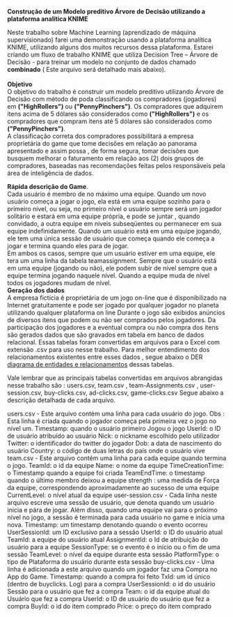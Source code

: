 **Construção de um Modelo preditivo Árvore de Decisão utilizando a plataforma analítica KNIME**

Neste trabalho sobre Machine Learning (aprendizado de máquina supervisionado) farei uma demonstração usando a plataforma analítica KNIME, utilizando alguns dos muitos recursos dessa plataforma.
Estarei criando um fluxo de trabalho KNIME que utiliza Decision Tree – Árvore de Decisão - para treinar um modelo no conjunto de dados chamado **combinado** ( Este arquivo será detalhado mais abaixo).<br/>                                
**Objetivo**<br/> 
 O objetivo do trabalho é construir um modelo preditivo utilizando Árvore de Decisão com método de poda classificando os compradores (jogadores) em **("HighRollers")** ou **("PennyPinchers")**. Os compradores que adquirem itens acima de 5 dólares são considerados como **("HighRollers")** e os compradores que compram itens até 5 dólares são considerados como **("PennyPinchers")**.<br/>
 A classificação correta dos compradores possibilitará a empresa proprietária do game que tome decisões em relação ao panorama apresentado e assim possa , de forma segura, tomar decisões que busquem melhorar o faturamento em relação aos (2) dois grupos de compradores, baseadas nas recomendações feitas pelos responsáveis pela área de inteligência de dados.<br/>

**Rápida descrição do Game**.<br/>
Cada usuário é membro de no máximo uma equipe. Quando um novo usuário começa a jogar o jogo, ela está em uma equipe sozinho para o primeiro nível, ou seja, no primeiro nível o usuário sempre será um jogador solitário e estará em uma equipe própria, e pode se juntar , quando convidado,  a outra  equipe em níveis subseqüentes ou permanecer em sua equipe indefinidamente.
Quando um usuário está em uma equipe jogando, ele tem uma única sessão de usuário que começa quando ele começa a jogar e termina quando eles para de jogar.<br/>
Em ambos os casos, sempre que um usuário estiver em uma equipe, ele tera um uma linha da tabela teamassignment. 
Sempre que o usuário está em uma equipe (jogando ou não), ele podem subir de nível sempre que a equipe termina jogando naquele nível.  Quando a equipe muda de nível todos os jogadores mudam de nível.<br/>
**Geração dos dados**<br/>
A empresa fictícia é proprietária de um jogo on-line que é disponibilizado na Internet gratuitamente e pode ser jogado por qualquer jogador no planeta utilizando qualquer plataforma on line
Durante o jogo são exibidos anúncios de diversos itens que podem ou não ser comprados pelos jogadores. Da participação dos jogadores e a eventual compra ou não compra dos itens  são gerados dados que são gravados em tabela em banco de dados relacional.
Essas tabelas foram convertidas em arquivos para o Excel com extensão .csv para  uso nesse trabalho.
Para melhor entendimento dos relacionamentos existentes entre esses dados , segue abaixo o DER [diagrama de entidades e relacionamentos](https://github.com/pmoniz7/Modelo-DecisionTree-KNIME-/blob/master/Modelo-DER.PNG) dessas tabelas.<br/>
      						
Vale lembrar que as principais tabelas convertidas em  arquivos  abrangidas nesse trabalho são :
users.csv, team.csv , team-Assignments.csv , user-session.csv, buy-clicks.csv,                 ad-clicks.csv, game-clicks.csv
Segue abaixo a descrição detalhada de cada arquivo.



users.csv - Este arquivo contém uma linha para cada usuário do jogo.
Obs : Esta linha é criada quando o jogador começa pela primeira vez o jogo no nível um.
Timestamp: quando o usuário primeiro Jogou o jogo
UserId: o ID de usuário atribuído ao usuário
Nick:     o nickname escolhido pelo  utilizador
Twitter: o identificador do twitter do jogador
Dob: a data de nascimento do usuário
Country: o código de duas letras do país onde o usuário vive
team.csv - Este arquivo contém uma linha para cada equipe quando termina o jogo.
TeamId: o id da equipe
Name: o nome da equipe
TimeCreationTime: o Timestamp quando a equipe foi criada
TeamEndTime: o timestamp quando o último membro deixou a equipe
strength : uma medida de Força da equipe, correspondendo aproximadamente ao sucesso de uma equipe
CurrentLevel: o nível atual da equipe
user-session.csv - Cada linha neste arquivo escreve uma sessão de usuário, que denota     quando um usuário inicia e  pára de jogar. Além disso, quando uma equipe vai para o próximo nível no jogo, a sessão é terminada para cada usuário no game e inicia uma nova.
Timestamp: um timestamp denotando quando o evento ocorreu
UserSessionId: um ID exclusivo para a sessão
UserId: o ID do usuário atual 
TeamId: a equipe do usuário atual
AssignmentId:  o Id de atribuição do usuário para a equipe
SessionType: se o evento é o início ou o fim de uma sessão
TeamLevel: o nível da equipe durante esta sessão
PlatformType: o tipo de Plataforma do usuário durante esta sessão
buy-clicks.csv - Uma linha é adicionada a este arquivo quando um jogador faz uma Compra no App do Game.
Timestamp: quando a compra foi feito
TxId: um id único (dentro de buyclicks. Log) para a compra
UserSessionId: o id do usuário Sessão para o usuário que fez a compra
Team: o id da equipe atual do Usuário que fez a compra
UserId: o ID de usuário do usuário que fez a compra
BuyId: o id do item comprado
Price: o preço do item comprado


